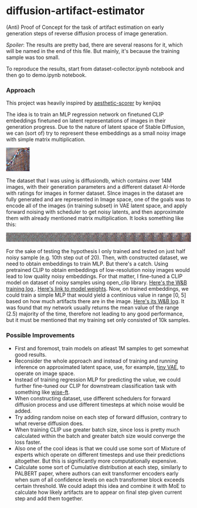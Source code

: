 # diffusion-artifact-estimator

(Anti) Proof of Concept for the task of artifact estimation on early generation steps of reverse diffusion process of image generation.

*Spoiler*: The results are pretty bad, there are several reasons for it, which will be named in the end of this file. But mainly, it's because the training sample was too small.

To reproduce the results, start from dataset-collector.ipynb notebook and then go to demo.ipynb notebook.

### Approach

This project was heavily inspired by [aesthetic-scorer](https://github.com/kenjiqq/aesthetics-scorer) by kenjiqq

The idea is to train an MLP regression network on finetuned CLIP embeddings finetuned on latent representations of images in their generation progress. Due to the nature of latent space of Stable Diffusion, we can (sort of) try to represent these embeddings as a small noisy image with simple matrix multiplication. 

![latent representation](assets/latent_representation.png)

The dataset that I was using is diffusiondb, which contains over 14M images, with their generation parameters and a different dataset AI-Horde with ratings for images in former dataset. SInce images in the dataset are fully generated and are represented in Image space, one of the goals was to encode all of the images (in training subset) in VAE latent space, and apply forward noising with scheduler to get noisy latents, and then approximate them with already mentioned matrix multiplication. It looks something like this:

![forward-noise](assets/forward_noise.png)

For the sake of testing the hypothesis I only trained and tested on just half noisy sample (e.g. 10th step out of 20). Then, with constructed dataset, we need to obtain embeddings to train MLP. But there's a catch. Using pretrained CLIP to obtain embeddings of low-resolution noisy images would lead to low quality noisy embeddings. For that matter, I fine-tuned a CLIP model on dataset of noisy samples using open_clip library. [Here&#39;s the W&amp;B training log ](https://api.wandb.ai/links/stamps-labs/ptzem7g6). [Here&#39;s link to model weights](https://huggingface.co/Outrun32/CLIP-ViT-B-16-noise-tuned/tree/main). Now, on trained embeddings, we could train a simple MLP that would yield a continious value in range [0, 5] based on how much artifacts there are in the image. [Here&#39;s its W&amp;B log](https://api.wandb.ai/links/stamps-labs/we6ugqc4). It was found that my network usually returns the mean value of the range (2.5) majority of the time, therefore not leading to any good performance, but it must be mentioned that my training set only consisted of 10k samples.

### Possible Improvements

* First and foremost, train models on atleast 1M samples to get somewhat good results.
* Reconsider the whole approach and instead of training and running inference on approximated latent space, use, for example, [tiny VAE](https://github.com/madebyollin/taesd), to operate on image space.
* Instead of training regression MLP for predicting the value, we could further fine-tuned our CLIP for downstream classification task with something like [wise-ft](https://github.com/mlfoundations/wise-ft).
* When constructing dataset, use different schedulers for forward diffusion process and use different timesteps at which noise would be added.
* Try adding random noise on each step of forward diffusion, contrary to what reverse diffusion does.
* When training CLIP use greater batch size, since loss is pretty much calculated within the batch and greater batch size would converge the loss faster.
* Also one of the cool ideas is that we could use some sort of Mixture of experts which operate on different timesteps and use their predictions altogether. But this is significantly more computationally expensive.
* Calculate some sort of Cumulative distribution at each step, similarly to PALBERT paper, where authors can exit transformer encoders early when sum of all confidence levels on each transformer block exceeds certain threshold. We could adapt this idea and combine it with MoE to calculate how likely artifacts are to appear on final step given current step and add them together.

